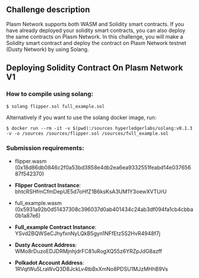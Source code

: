 ## Challenge description
Plasm Network supports both WASM and Solidity smart contracts. If you have already deployed your solidity smart contracts, you can also deploy the same contracts on Plasm Network. In this challenge, you will make a Solidity smart contract and deploy the contract on Plasm Network testnet (Dusty Network) by using Solang.

## Deploying Solidity Contract On Plasm Network V1

 ### How to compile using solang:
 ```
 $ solang flipper.sol full_example.sol
 ```
 Alternatively if you want to use the solang docker image, run:
```
$ docker run --rm -it -v $(pwd):/sources hyperledgerlabs/solang:v0.1.3 -v -o /sources /sources/flipper.sol /sources/full_example.sol
```
 ### Submission requirements:

- flipper.wasm (0x18d86db0846c2f0a53bd3858e4db2ea6ea9332551feabd14e03765687f542370)
- **Flipper Contract Instance**: bhtcRSHfmCfmDepUE5d7oHfZ1B6ksKsA3UM1Y3oewXVTUrU

- full_example.wasm (0x5931a92b0d51437308c396037d0ab401434c24ab3df094fa1cb4cbba0b1a87e6)
- **Full_example Contract Instance**: YSvd2BQWSeCJhyfxnNyLQkB5gyn1NFfEtz5S2HvR4948f7j

- **Dusty Account Address**: WMo8rDuzoEDJDRMjnhjdrFC81uRogXQ55z6YRZpJdG8azff
- **Polkadot Account Address**: 1RVqtWu5LraWvQ3D8JckLv4tbBxXmNo8PDSU1MJzMHhB9Vs 

